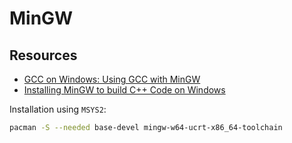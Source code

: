 # MinGW

## Resources

- [GCC on Windows: Using GCC with MinGW](https://code.visualstudio.com/docs/cpp/config-mingw)
- [Installing MinGW to build C++ Code on Windows](https://youtu.be/oC69vlWofJQ?si=6B6scz7OMjrHO40i)


Installation using `MSYS2`:

```sh
pacman -S --needed base-devel mingw-w64-ucrt-x86_64-toolchain
```
